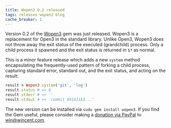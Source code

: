 ```yaml
---
title: Wopen3 0.2 released
tags: releases wopen3 blog
cache_breaker: 1
---
```


Version 0.2 of the [Wopen3](/wiki/Wopen3) gem was just released. Wopen3 is a replacement for Open3 in the standard library. Unlike Open3, Wopen3 does not throw away the exit status of the executed (grandchild) process. Only a child process it spawned and the exit status is returned in `$?` as normal.

This is a minor feature release which adds a new `system` method encapsulating the frequently-used pattern of forking a child process, capturing standard error, standard out, and the exit status, and acting on the result:

```ruby
result = Wopen3.system('git', 'log')
result.status # => 0
result.stderr # => ''
result.stdout # => 'commit 491411b3...'
```

The new version can be installed via `sudo gem install wopen3`. If you find the Gem useful, please consider making a [donation via PayPal](https://www.paypal.com/cgi-bin/webscr?cmd=_xclick&business=win@wincent.com&item_name=Wopen3+donation&no_note=1&currency_code=EUR&lc=GB) to <win@wincent.com>.
